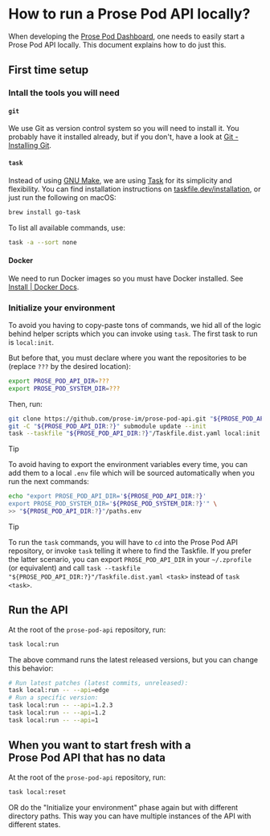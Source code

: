 # How to run a Prose Pod API locally?

When developing the [Prose Pod Dashboard], one needs to easily start a Prose Pod API locally.
This document explains how to do just this.

## First time setup

### Intall the tools you will need

#### `git`

We use Git as version control system so you will need to install it.
You probably have it installed already, but if you don't, have a look at
[Git - Installing Git](https://git-scm.com/book/en/v2/Getting-Started-Installing-Git).

#### `task`

Instead of using [GNU Make], we are using [Task] for its simplicity and flexibility.
You can find installation instructions on [taskfile.dev/installation],
or just run the following on macOS:

```bash
brew install go-task
```

To list all available commands, use:

```bash
task -a --sort none
```

#### Docker

We need to run Docker images so you must have Docker installed.
See [Install | Docker Docs](https://docs.docker.com/engine/install/).

### Initialize your environment

To avoid you having to copy-paste tons of commands, we hid all of the logic behind helper scripts
which you can invoke using `task`. The first task to run is `local:init`.

But before that, you must declare where you want the repositories to be
(replace `???` by the desired location):

```sh
export PROSE_POD_API_DIR=???
export PROSE_POD_SYSTEM_DIR=???
```

Then, run:

```sh
git clone https://github.com/prose-im/prose-pod-api.git "${PROSE_POD_API_DIR:?}"
git -C "${PROSE_POD_API_DIR:?}" submodule update --init
task --taskfile "${PROSE_POD_API_DIR:?}"/Taskfile.dist.yaml local:init
```

> [!TIP]
> To avoid having to export the environment variables every time, you can add them to a local `.env` file
> which will be sourced automatically when you run the next commands:
>
> ```sh
> echo "export PROSE_POD_API_DIR='${PROSE_POD_API_DIR:?}'
> export PROSE_POD_SYSTEM_DIR='${PROSE_POD_SYSTEM_DIR:?}'" \
> >> "${PROSE_POD_API_DIR:?}"/paths.env
> ```

> [!TIP]
> To run the `task` commands, you will have to `cd` into the Prose Pod API repository,
> or invoke `task` telling it where to find the Taskfile. If you prefer the latter scenario,
> you can export `PROSE_POD_API_DIR` in your `~/.zprofile` (or equivalent) and call
> `task --taskfile "${PROSE_POD_API_DIR:?}"/Taskfile.dist.yaml <task>` instead of `task <task>`.

## Run the API

At the root of the `prose-pod-api` repository, run:

```sh
task local:run
```

The above command runs the latest released versions, but you can change this behavior:

```sh
# Run latest patches (latest commits, unreleased):
task local:run -- --api=edge
# Run a specific version:
task local:run -- --api=1.2.3
task local:run -- --api=1.2
task local:run -- --api=1
```

## When you want to start fresh with a Prose Pod API that has no data

At the root of the `prose-pod-api` repository, run:

```sh
task local:reset
```

OR do the "Initialize your environment" phase again but with different directory paths.
This way you can have multiple instances of the API with different states.

[Prose Pod Dashboard]: https://github.com/prose-im/prose-pod-dashboard "prose-im/prose-pod-dashboard: Prose Pod dashboard. Static Web application used to interact with the Prose Pod API."
[Task]: https://stepci.com/ "Task"
[GNU Make]: https://www.gnu.org/software/make/ "Make - GNU Project - Free Software Foundation"
[taskfile.dev/installation]: https://taskfile.dev/installation/ "Installation | Task"
